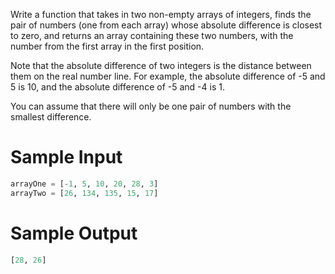 <p>
  Write a function that takes in two non-empty arrays of integers, finds the
  pair of numbers (one from each array) whose absolute difference is closest to
  zero, and returns an array containing these two numbers, with the number from
  the first array in the first position.
</p>
<p>
  Note that the absolute difference of two integers is the distance between
  them on the real number line. For example, the absolute difference of -5 and 5
  is 10, and the absolute difference of -5 and -4 is 1.
</p>
<p>
  You can assume that there will only be one pair of numbers with the smallest
  difference.
</p>

# Sample Input

```python
arrayOne = [-1, 5, 10, 20, 28, 3]
arrayTwo = [26, 134, 135, 15, 17]
```

# Sample Output

```python
[28, 26]
```